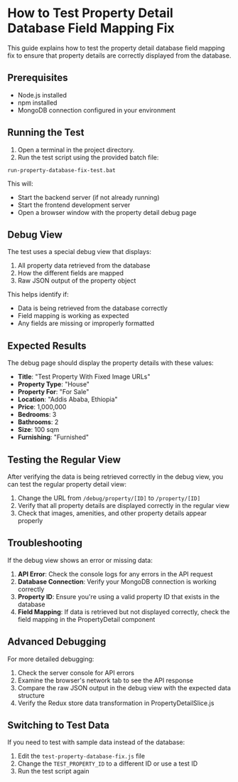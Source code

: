 # How to Test Property Detail Database Field Mapping Fix

This guide explains how to test the property detail database field mapping fix to ensure that property details are correctly displayed from the database.

## Prerequisites

- Node.js installed
- npm installed
- MongoDB connection configured in your environment

## Running the Test

1. Open a terminal in the project directory.
2. Run the test script using the provided batch file:

```
run-property-database-fix-test.bat
```

This will:
- Start the backend server (if not already running)
- Start the frontend development server
- Open a browser window with the property detail debug page

## Debug View

The test uses a special debug view that displays:
1. All property data retrieved from the database
2. How the different fields are mapped
3. Raw JSON output of the property object

This helps identify if:
- Data is being retrieved from the database correctly
- Field mapping is working as expected
- Any fields are missing or improperly formatted

## Expected Results

The debug page should display the property details with these values:

- **Title**: "Test Property With Fixed Image URLs"
- **Property Type**: "House"
- **Property For**: "For Sale"
- **Location**: "Addis Ababa, Ethiopia"
- **Price**: 1,000,000
- **Bedrooms**: 3
- **Bathrooms**: 2
- **Size**: 100 sqm
- **Furnishing**: "Furnished"

## Testing the Regular View

After verifying the data is being retrieved correctly in the debug view, you can test the regular property detail view:

1. Change the URL from `/debug/property/[ID]` to `/property/[ID]`
2. Verify that all property details are displayed correctly in the regular view
3. Check that images, amenities, and other property details appear properly

## Troubleshooting

If the debug view shows an error or missing data:

1. **API Error**: Check the console logs for any errors in the API request
2. **Database Connection**: Verify your MongoDB connection is working correctly
3. **Property ID**: Ensure you're using a valid property ID that exists in the database
4. **Field Mapping**: If data is retrieved but not displayed correctly, check the field mapping in the PropertyDetail component

## Advanced Debugging

For more detailed debugging:

1. Check the server console for API errors
2. Examine the browser's network tab to see the API response
3. Compare the raw JSON output in the debug view with the expected data structure
4. Verify the Redux store data transformation in PropertyDetailSlice.js

## Switching to Test Data

If you need to test with sample data instead of the database:

1. Edit the `test-property-database-fix.js` file
2. Change the `TEST_PROPERTY_ID` to a different ID or use a test ID
3. Run the test script again
